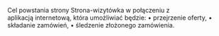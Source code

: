 Cel powstania strony
Strona-wizytówka w połączeniu z aplikacją internetową, która umożliwiać będzie:
    • przejrzenie oferty, 
    • składanie zamówień,
    • śledzenie złożonego zamówienia.
